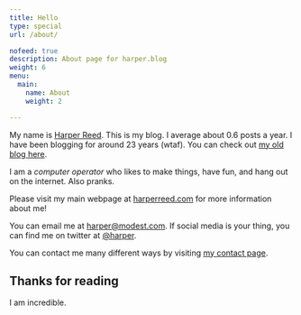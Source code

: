 ```yaml
---
title: Hello
type: special
url: /about/

nofeed: true
description: About page for harper.blog
weight: 6
menu:
  main:
    name: About
    weight: 2

---
```


My name is [Harper Reed](mailto:harper@modest.com). This is my blog. I average about 0.6 posts a year. I have been blogging for around 23 years (wtaf). You can check out [my old blog here](/archives).

I am a *computer operator* who likes to make things, have fun, and hang out on the internet. Also pranks.

Please visit my main webpage at [harperreed.com](http://harperreed.com) for more information about me!

You can email me at [harper@modest.com](mailto:harper@modest.com). If social media is your thing, you can find me on twitter at [@harper](http://twitter.com/harper).

You can contact me many different ways by visiting [my contact page](http://harperreed.com/contact).

## Thanks for reading


I am incredible.
